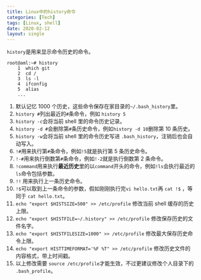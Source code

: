 ```yaml
---
title: Linux中的history命令
categories: [Tech]
tags: [Linux, shell]
date: 2020-02-12
layout: single
---
```


`history`是用来显示命令历史的命令。

<!-- more -->

```
root@aml:~# history
    1  which git
    2  cd /
    3  ls -l
    4  ifconfig
    5  alias
    ...
```

1. 默认记忆 1000 个历史，这些命令保存在家目录的`~/.bash_history`里。
2. `history #`列出最近的`#`条命令，例如 `history 5`
3. `history -c`会将当前 shell 里的命令历史记录。
4. `history -d #`会删除第`#`条历史命令，例如`history -d 10`删除第 10 条历史。
5. `history -w`会将当前 shell 里的命令历史写进 `.bash_history`，注销后也会自动写入。
6. `!#`用来执行第`#`条命令，例如`!5`就是执行第 5 条历史命令。
7. `!-#`用来执行倒数第`#`条命令，例如`!-2`就是执行倒数第 2 条命令。
8. `!command`用来执行**最近历史**里的以`command`开头的命令，例如`!ls`会执行最近的`ls`命令包括参数。
9. `!!` 用来执行上一条历史命令。
10. `!$`可以取到上一条命令的参数，假如刚刚执行完`vi hello.txt`再 `cat !$` ，等同于 `cat hello.txt`。
11. `echo "export $HISTSIZE=500" >> /etc/profile` 修改当前 shell 缓存的历史上限。
12. `echo "export $HISTFILE=~/.history" >> /etc/profile` 修改保存历史的文件名字。
13. `echo "export $HISTFILESIZE=1000" >> /etc/profile` 修改最大保存历史命令上限。
14. `echo "export HISTTIMEFORMAT='%F %T" >> /etc/profile` 修改历史文件的内容格式，带上时间戳。
15. 以上修改需要 `source /etc/profile`才能生效，不过更建议修改个人目录下的 `.bash_profile`。
